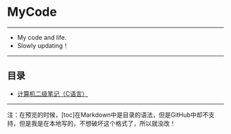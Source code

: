 # MyCode
---
- My code and life.</br>
- Slowly updating！
---
## 目录
- [计算机二级笔记（C语言）](https://github.com/330079598/MyCode/blob/master/%E8%AE%A1%E7%AE%97%E6%9C%BA%E4%BA%8C%E7%BA%A7%E7%AC%94%E8%AE%B0/%E8%AE%A1%E7%AE%97%E6%9C%BA%E5%8F%8A%E4%BA%8C%E7%BA%A7.mdd)
---
注：在预览的时候，[toc]在Markdown中是目录的语法，但是GitHub中却不支持，但是我是在本地写的，不想破坏这个格式了，所以就没改！
